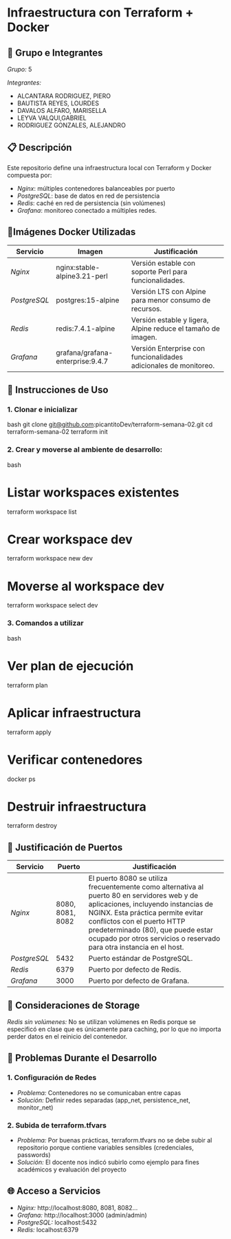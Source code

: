 # Infraestructura con Terraform + Docker

## 👥 Grupo e Integrantes

*Grupo:* 5

*Integrantes:*
- ALCANTARA RODRIGUEZ, PIERO
- BAUTISTA REYES, LOURDES
- DAVALOS ALFARO, MARISELLA
- LEYVA VALQUI,GABRIEL
- RODRIGUEZ GONZALES, ALEJANDRO

## 📋 Descripción

Este repositorio define una infraestructura local con Terraform y Docker compuesta por:

* *Nginx*: múltiples contenedores balanceables por puerto
* *PostgreSQL*: base de datos en red de persistencia
* *Redis*: caché en red de persistencia (sin volúmenes)
* *Grafana*: monitoreo conectado a múltiples redes.

## 🐳Imágenes Docker Utilizadas

| Servicio | Imagen | Justificación |
|----------|--------|---------------|
| *Nginx* | nginx:stable-alpine3.21-perl | Versión estable con soporte Perl para funcionalidades. |
| *PostgreSQL* | postgres:15-alpine | Versión LTS con Alpine para menor consumo de recursos. |
| *Redis* | redis:7.4.1-alpine | Versión estable y ligera, Alpine reduce el tamaño de imagen. |
| *Grafana* | grafana/grafana-enterprise:9.4.7 | Versión Enterprise con funcionalidades adicionales de monitoreo. |

## 🚀 Instrucciones de Uso

### 1. Clonar e inicializar
bash
git clone git@github.com:picantitoDev/terraform-semana-02.git
cd terraform-semana-02
terraform init

### 2. Crear y moverse al ambiente de desarrollo:

bash
# Listar workspaces existentes
terraform workspace list

# Crear workspace dev
terraform workspace new dev

# Moverse al workspace dev
terraform workspace select dev


### 3. Comandos a utilizar
bash

# Ver plan de ejecución
terraform plan

# Aplicar infraestructura
terraform apply

# Verificar contenedores
docker ps

# Destruir infraestructura
terraform destroy


## 🔌 Justificación de Puertos

| Servicio | Puerto | Justificación |
|----------|--------|---------------|
| *Nginx* | 8080, 8081, 8082 | El puerto 8080 se utiliza frecuentemente como alternativa al puerto 80 en servidores web y de aplicaciones, incluyendo instancias de NGINX. Esta práctica permite evitar conflictos con el puerto HTTP predeterminado (80), que puede estar ocupado por otros servicios o reservado para otra instancia en el host. |
| *PostgreSQL* | 5432 | Puerto estándar de PostgreSQL. |
| *Redis* | 6379 | Puerto por defecto de Redis. |
| *Grafana* | 3000 | Puerto por defecto de Grafana. |

## 💾 Consideraciones de Storage

*Redis sin volúmenes:* No se utilizan volúmenes en Redis porque se especificó en clase que es únicamente para caching, por lo que no importa perder datos en el reinicio del contenedor.

## 🔧 Problemas Durante el Desarrollo

### 1. Configuración de Redes
- *Problema:* Contenedores no se comunicaban entre capas
- *Solución:* Definir redes separadas (app_net, persistence_net, monitor_net)

### 2. Subida de terraform.tfvars
- *Problema:* Por buenas prácticas, terraform.tfvars no se debe subir al repositorio porque contiene variables sensibles (credenciales, passwords)
- *Solución:* El docente nos indicó subirlo como ejemplo para fines académicos y evaluación del proyecto

## 🌐 Acceso a Servicios

- *Nginx:* http://localhost:8080, 8081, 8082...
- *Grafana:* http://localhost:3000 (admin/admin)
- *PostgreSQL:* localhost:5432
- *Redis:* localhost:6379

